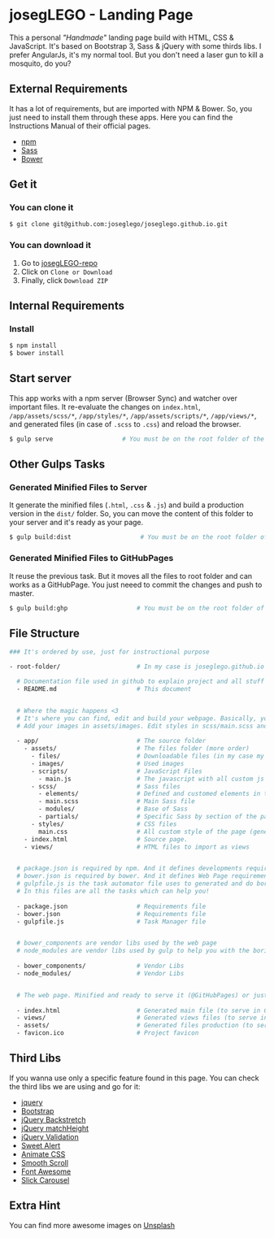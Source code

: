 # josegLEGO - Landing Page

This a personal _"Handmade"_ landing page build with HTML, CSS & JavaScript. It's based on Bootstrap 3, Sass & jQuery with some thirds libs. I prefer AngularJs, it's my normal tool. But you don't need a laser gun to kill a mosquito, do you? 

## External Requirements
It has a lot of requirements, but are imported with NPM & Bower. So, you just need to install them through these apps. Here you can find the Instructions Manual of their official pages.

- [npm]
- [Sass]
- [Bower]

## Get it 
### You can clone it
``` sh
$ git clone git@github.com:joseglego/joseglego.github.io.git
```

### You can download it 
1. Go to [josegLEGO-repo]
2. Click on `Clone or Download`
3. Finally, click `Download ZIP`

## Internal Requirements
### Install
``` sh
$ npm install
$ bower install
```

## Start server
This app works with a npm server (Browser Sync) and watcher over important files. It re-evaluate the changes on `index.html`, `/app/assets/scss/*`, `/app/styles/*`, `/app/assets/scripts/*`, `/app/views/*`, and generated files (in case of `.scss` to `.css`) and reload the browser.


``` sh
$ gulp serve                   # You must be on the root folder of the repository
```

## Other Gulps Tasks
### Generated Minified Files to Server
It generate the minified files (`.html`, `.css` & `.js`)  and build a production version in the `dist/` folder. So, you can move the content of this folder to your server and it's ready as your page.

``` sh
$ gulp build:dist                   # You must be on the root folder of the repository
```


### Generated Minified Files to GitHubPages
It reuse the previous task. But it moves all the files to root folder and can works as a GitHubPage. You just neeed to commit the changes and push to master. 

``` sh
$ gulp build:ghp                   # You must be on the root folder of the repository
```

## File Structure

``` sh
### It's ordered by use, just for instructional purpose

- root-folder/                     # In my case is joseglego.github.io folder. You can rename it.

  # Documentation file used in github to explain project and all stuff related to it.
  - README.md                      # This document


  # Where the magic happens <3
  # It's where you can find, edit and build your webpage. Basically, you need to edit the index.html 
  # Add your images in assets/images. Edit styles in scss/main.scss and scripts on scripts
  
  - app/                           # The source folder
    - assets/                      # The files folder (more order)
      - files/                     # Downloadable files (in my case my Resume)
      - images/                    # Used images 
      - scripts/                   # JavaScript Files
        - main.js                  # The javascript with all custom js of the page.
      - scss/                      # Sass files
        - elements/                # Defined and customed elements in the projects (modal, section, etc)
        - main.scss                # Main Sass file
        - modules/                 # Base of Sass
        - partials/                # Specific Sass by section of the page
      - styles/                    # CSS files
        main.css                   # All custom style of the page (generated based on Sass folder)
    - index.html                   # Source page. 
    - views/                       # HTML files to import as views


  # package.json is required by npm. And it defines developments requirements. (for gulp)
  # bower.json is required by bower. And it defines Web Page requirements.
  # gulpfile.js is the task automator file uses to generated and do boring stuff related to this page.
  # In this files are all the tasks which can help you! 
  
  - package.json                   # Requirements file
  - bower.json                     # Requirements file
  - gulpfile.js                    # Task Manager file


  # bower_components are vendor libs used by the web page
  # node_modules are vendor libs used by gulp to help you with the boring stuff
  
  - bower_components/              # Vendor Libs
  - node_modules/                  # Vendor Libs


  # The web page. Minified and ready to serve it (@GitHubPages) or just copy and paste theses files on a Apache Server
  
  - index.html                     # Generated main file (to serve in GitHubPages)
  - views/                         # Generated views files (to serve in GitHubPages)
  - assets/                        # Generated files production (to serve in GitHubPages)
  - favicon.ico                    # Project favicon

```


## Third Libs

If you wanna use only a specific feature found in this page. You can check the third libs we are using and go for it:

- [jquery]
- [Bootstrap]
- [jQuery Backstretch]
- [jQuery matchHeight]
- [jQuery Validation]
- [Sweet Alert]
- [Animate CSS]
- [Smooth Scroll]
- [Font Awesome]
- [Slick Carousel]

## Extra Hint

You can find more awesome images on [Unsplash]

[npm]: <https://docs.npmjs.com/getting-started/installing-node>
[Sass]: <http://sass-lang.com/install>
[Bower]: <https://bower.io/#install-bower>
[josegLEGO-repo]: <https://github.com/joseglego/joseglego.github.io>
[jquery]: <https://jquery.com/>
[Bootstrap]: <http://getbootstrap.com/>
[jQuery Backstretch]: <https://github.com/srobbin/jquCery-backstretch>
[jQuery matchHeight]: <https://github.com/liabru/jquery-match-height>
[jQuery Validation]: <https://github.com/jzaefferer/jquery-validation>
[Sweet Alert]: <http://t4t5.github.io/sweetalert/>
[Animate CSS]: <https://daneden.github.io/animate.css/>
[Smooth Scroll]: <https://github.com/cferdinandi/smooth-scroll>
[Font Awesome]: <http://fontawesome.io/icons/>
[Slick Carousel]: <http://kenwheeler.github.io/slick/>
[Unsplash]: <https://unsplash.com/>
